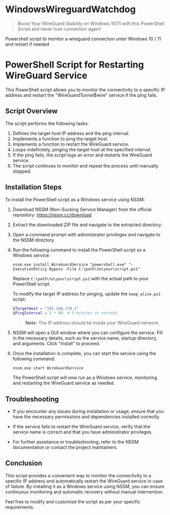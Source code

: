 # WindowsWireguardWatchdog

> Boost Your WireGuard Stability on Windows 10/11 with this PowerShell Script and never lose connection again!

Powershell script to monitor a wireguard connection unter Windows 10 / 11 and restart if needed

# PowerShell Script for Restarting WireGuard Service

This PowerShell script allows you to monitor the connectivity to a specific IP address and restart the "WireGuardTunnel$wire" service if the ping fails.

## Script Overview

The script performs the following tasks:

1. Defines the target host IP address and the ping interval.
2. Implements a function to ping the target host.
3. Implements a function to restart the WireGuard service.
4. Loops indefinitely, pinging the target host at the specified interval.
5. If the ping fails, the script logs an error and restarts the WireGuard service.
6. The script continues to monitor and repeat the process until manually stopped.

## Installation Steps

To install the PowerShell script as a Windows service using NSSM:

1. Download NSSM (Non-Sucking Service Manager) from the official repository: https://nssm.cc/download

2. Extract the downloaded ZIP file and navigate to the extracted directory.

3. Open a command prompt with administrator privileges and navigate to the NSSM directory.

4. Run the following command to install the PowerShell script as a Windows service:

   ```shell
   nssm.exe install WireGuardService "powershell.exe" "-ExecutionPolicy Bypass -File C:\path\to\your\script.ps1"
   ```

   Replace `C:\path\to\your\script.ps1` with the actual path to your PowerShell script.


   To modify the target IP address for pinging, update the `keep_alive.ps1` script:

   ```powershell
   $TargetHost = "192.168.178.1"
   $PingInterval = 5 * 60  # 5 minutes in seconds
   ```
   > **Note:** The IP address should be inside your WireGuard network.

6. NSSM will open a GUI window where you can configure the service. Fill in the necessary details, such as the service name, startup directory, and arguments. Click "Install" to proceed.

7. Once the installation is complete, you can start the service using the following command:

   ```shell
   nssm.exe start WireGuardService
   ```

   The PowerShell script will now run as a Windows service, monitoring and restarting the WireGuard service as needed.

## Troubleshooting

- If you encounter any issues during installation or usage, ensure that you have the necessary permissions and dependencies installed correctly.

- If the service fails to restart the WireGuard service, verify that the service name is correct and that you have administrator privileges.

- For further assistance or troubleshooting, refer to the NSSM documentation or contact the project maintainers.

## Conclusion

This script provides a convenient way to monitor the connectivity to a specific IP address and automatically restart the WireGuard service in case of failure. By installing it as a Windows service using NSSM, you can ensure continuous monitoring and automatic recovery without manual intervention.

Feel free to modify and customize the script as per your specific requirements.

